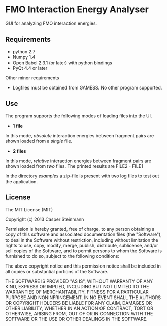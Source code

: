 # FMO Interaction Energy Analyser

GUI for analyzing FMO interaction energies.

## Requirements

 * python 2.7
 * Numpy 1.4
 * Open Babel 2.3.1 (or later) with python bindings
 * PyQt 4.4 or later

Other minor requirements

 * Logfiles must be obtained from GAMESS. No other program supported.

## Use

The program supports the following modes of loading files into the UI.

 * __1 file__

In this mode, _absolute_ interaction energies between fragment pairs are shown loaded from a _single_ file.

 * __2 files__

In this mode, _relative_ interaction energies between fragment pairs are shown loaded from _two_ files. The printed results are FILE2 - FILE1

In the directory _examples_ a zip-file is present with two log files to test out the application.

## License

The MIT License (MIT)

Copyright (c) 2013 Casper Steinmann

Permission is hereby granted, free of charge, to any person obtaining a copy of this software and associated documentation files (the "Software"), to deal in the Software without restriction, including without limitation the rights to use, copy, modify, merge, publish, distribute, sublicense, and/or sell copies of the Software, and to permit persons to whom the Software is furnished to do so, subject to the following conditions:

The above copyright notice and this permission notice shall be included in all copies or substantial portions of the Software.

THE SOFTWARE IS PROVIDED "AS IS", WITHOUT WARRANTY OF ANY KIND, EXPRESS OR IMPLIED, INCLUDING BUT NOT LIMITED TO THE WARRANTIES OF MERCHANTABILITY, FITNESS FOR A PARTICULAR PURPOSE AND NONINFRINGEMENT. IN NO EVENT SHALL THE AUTHORS OR COPYRIGHT HOLDERS BE LIABLE FOR ANY CLAIM, DAMAGES OR OTHER LIABILITY, WHETHER IN AN ACTION OF CONTRACT, TORT OR OTHERWISE, ARISING FROM, OUT OF OR IN CONNECTION WITH THE SOFTWARE OR THE USE OR OTHER DEALINGS IN THE SOFTWARE.
